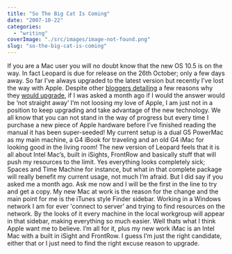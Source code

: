 ```yaml
---
title: "So The Big Cat Is Coming"
date: "2007-10-22"
categories: 
  - "writing"
coverImage: "./src/images/image-not-found.png"
slug: "so-the-big-cat-is-coming"
---
```


If you are a Mac user you will no doubt know that the new OS 10.5 is on the way. In fact Leopard is due for release on the 26th October; only a few days away. So far I’ve always upgraded to the latest version but recently I’ve lost the way with Apple. Despite other [bloggers detailing](http://www.glennwolsey.com/2007/10/20/10-small-but-significant-leopard-features/) a few reasons why they [would upgrade](http://paulstamatiou.com/2007/10/17/why-im-upgrading-to-leopard/), if I was asked a month ago if I would the answer would be ‘not straight away’ I’m not loosing my love of Apple, I am just not in a position to keep upgrading and take advantage of the new technology. We all know that you can not stand in the way of progress but every time I purchase a new piece of Apple hardware before I’ve finished reading the manual it has been super-seeded! My current setup is a dual G5 PowerMac as my main machine, a G4 iBook for traveling and an old G4 iMac for looking good in the living room! The new version of Leopard feels that it is all about Intel Mac’s, built in iSights, FrontRow and basically stuff that will push my resources to the limit. Yes everything looks completely sick; Spaces and Time Machine for instance, but what in that complete package will really benefit my current usage, not much I’m afraid. But I did say if you asked me a month ago. Ask me now and I will be the first in the line to try and get a copy. My new Mac at work is the reason for the change and the main point for me is the iTunes style Finder sidebar. Working in a Windows network I am for ever 'connect to server’ and trying to find resources on the network. By the looks of it every machine in the local workgroup will appear in that sidebar, making everything so much easier. Well thats what I think Apple want me to believe. I’m all for it, plus my new work iMac is an Intel Mac with a built in iSight and FrontRow. I guess I’m just the right candidate, either that or I just need to find the right excuse reason to upgrade.
